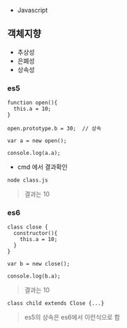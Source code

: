 - Javascript

## 객체지향
- 추상성
- 은폐성
- 상속성
### es5
```
function open(){
  this.a = 10;
}

open.prototype.b = 30;  // 상속

var a = new open();

console.log(a.a);
```
- cmd 에서 결과확인
```
node class.js
```
> 결과는 10

### es6
```
class close {
  constructor(){
    this.a = 10;
  }
}

var b = new close();

console.log(b.a); 
```
> 결과는 10
```
class child extends Close {...}
```
> es5의 상속은 es6에서 이런식으로 함
